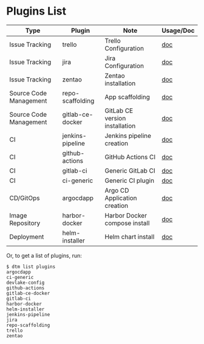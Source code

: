 # Plugins List

| Type                           | Plugin                      | Note                           | Usage/Doc                             |
|--------------------------------|-----------------------------|--------------------------------|---------------------------------------|
| Issue Tracking                 | trello                      | Trello Configuration           | [doc](trello.md)                      |
| Issue Tracking                 | jira                        | Jira Configuration             | [doc](jira.md)                        |
| Issue Tracking                 | zentao                      | Zentao installation            | [doc](zentao.md)                      |
| Source Code Management         | repo-scaffolding            | App scaffolding                | [doc](repo-scaffolding.md)            |
| Source Code Management         | gitlab-ce-docker            | GitLab CE version installation | [doc](gitlab-ce-docker.md)            |
| CI                             | jenkins-pipeline            | Jenkins pipeline creation      | [doc](jenkins-pipeline.md)            |
| CI                             | github-actions              | GitHub Actions CI              | [doc](github-actions.md)              |
| CI                             | gitlab-ci                   | Generic GitLab CI              | [doc](gitlab-ci.md)                   |
| CI                             | ci-generic                  | Generic CI plugin              | [doc](ci-generic.md)                  |
| CD/GitOps                      | argocdapp                   | Argo CD Application creation   | [doc](argocdapp.md)                   |
| Image Repository               | harbor-docker               | Harbor Docker compose install  | [doc](harbor-docker.md)               |
| Deployment                     | helm-installer              | Helm chart install             | [doc](helm-installer/helm-installer.md)|

Or, to get a list of plugins, run:

```shell
$ dtm list plugins
argocdapp
ci-generic
devlake-config
github-actions
gitlab-ce-docker
gitlab-ci
harbor-docker
helm-installer
jenkins-pipeline
jira
repo-scaffolding
trello
zentao
```
